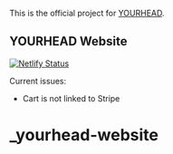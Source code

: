 This is the official project for [YOURHEAD](https:/yourheadisourhead/).

## YOURHEAD Website

[![Netlify Status](https://api.netlify.com/api/v1/badges/610cb147-5375-42e6-bade-1fd72443519c/deploy-status)](https://app.netlify.com/sites/yourhead/deploys)

Current issues:

- Cart is not linked to Stripe

# \_yourhead-website
